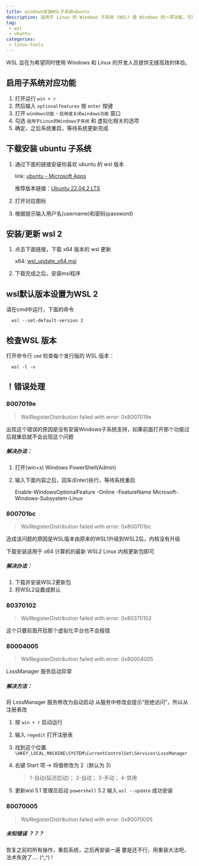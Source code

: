 ```yaml
---
title: windows安装WSL子系统ubuntu
description: 适用于 Linux 的 Windows 子系统 (WSL) 是 Windows 的一项功能，可用于在 Windows 计算机上运行 Linux 环境，而无需单独的虚拟机或双引导
tag:
 - wsl
 - ubuntu
categories:
 - linux-tools
---
```


WSL 旨在为希望同时使用 Windows 和 Linux 的开发人员提供无缝高效的体验。

## 启用子系统对应功能

1. 打开运行  `win + r`
2. 然后输入 `optionalfeatures` 按 `enter` 按键
3. 打开 `windows功能` - `启用或关闭windows功能` 窗口
4. 勾选 `适用于Linux的Windows子系统`  和 虚拟化相关的选项
5. 确定，之后系统重启，等待系统更新完成


## 下载安装 ubuntu 子系统

1. 通过下面的链接安装你喜欢 ubuntu 的 wsl 版本

    link: [ubuntu - Microsoft Apps](https://apps.microsoft.com/search?query=ubuntu&hl=en-us&gl=US)

    推荐版本链接：[Ubuntu 22.04.2 LTS](https://www.microsoft.com/store/productId/9PN20MSR04DW?ocid=pdpshare)

2. 打开对应图标
3. 根据提示输入用户名(username)和密码(password)


## 安装/更新 wsl 2

1. 点击下面链接，下载 x64 版本的 wsl 更新

    x64: [wsl_update_x64.msi](https://wslstorestorage.blob.core.windows.net/wslblob/wsl_update_x64.msi)

2. 下载完成之后，安装msi程序


## wsl默认版本设置为WSL 2

请在cmd中运行，下面的命令

      wsl --set-default-version 2


## 检查WSL 版本

打开命令行 `cmd` 检查每个发行版的 WSL 版本：

      wsl -l -v


## ！错误处理


### 8007019e

> WslRegisterDistribution failed with error: 0x8007019e

出现这个错误的原因是没有安装Windows子系统支持，如果前面打开那个功能过后就重启就不会出现这个问题

##### 解决办法：

1. 打开(win+x) Windows PowerShell(Admin)  

2. 输入下面内容之后，回车(Enter)执行，等待系统重启

      Enable-WindowsOptionalFeature -Online -FeatureName Microsoft-Windows-Subsystem-Linux 


### 800701bc

> WslRegisterDistribution failed with error: 0x800701bc

造成该问题的原因是WSL版本由原来的WSL1升级到WSL2后，内核没有升级

下载安装适用于 x64 计算机的最新 WSL2 Linux 内核更新包即可

##### 解决办法：

1. 下载并安装WSL2更新包
2. 将WSL2设置成默认


### 80370102

> WslRegisterDistribution failed with error: 0x80370102

这个只要前面开启那个虚拟化平台也不会报错


### 80004005

> WslRegisterDistribution failed with error: 0x80004005

LxssManager 服务启动异常

##### 解决方法：

将 LxssManager 服务修改为自动启动
从服务中修改会提示“拒绝访问”，所以从注册表改

1. 按 `win + r` 启动运行
2. 输入 `regedit` 打开注册表
3. 找到这个位置 `\HKEY_LOCAL_MACHINE\SYSTEM\CurrentControlSet\Services\LxssManager`
4. 右键 Start 项 -> 将值修改为 2（默认为 3）

      > 1-自动(延迟启动)； 2-自动； 3-手动； 4-禁用

5. 更新wsl
   5.1 管理员启动 `powershell`
   5.2 输入 `wsl --update`  成功安装


### 80070005

> WslRegisterDistribution failed with error: 0x80070005

##### 未知错误 ？？？

恢复之前的所有操作，重启系统，之后再安装一遍
要是还不行，用重装大法吧，法术失效了.... (^_^) !
